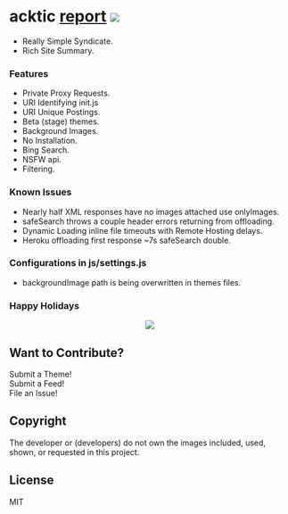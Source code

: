 # acktic <a href='https://gtmetrix.com/reports/acktic.github.io/sHvq22Wl/'>report</a> <img src='https://img.shields.io/github/license/acktic/acktic.github.io?style=social'>

  - Really Simple Syndicate.
  - Rich Site Summary.

### Features

* Private Proxy Requests.
* URI Identifying init.js
* URI Unique Postings.
* Beta (stage) themes.
* Background Images.
* No Installation.
* Bing Search.
* NSFW api.
* Filtering.

### Known Issues

* Nearly half XML responses have no images attached use onlyImages.
* safeSearch throws a couple header errors returning from offloading.
* Dynamic Loading inline file timeouts with Remote Hosting delays.
* Heroku offloading first response ~7s safeSearch double.

### Configurations in js/settings.js

* backgroundImage path is being overwritten in themes files.

### Happy Holidays

<p align='center'><img src='screenshots/Preview.gif'></p>


Want to Contribute?
----

Submit a Theme!<br>
Submit a Feed!<br>
File an Issue!<br>

Copyright
----

The developer or (developers) do not own the images included, used, shown, or requested in this project.

License
----

MIT
